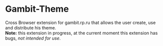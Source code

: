 # Gambit-Theme
Cross Browser extension for gambit.rp.ru that allows the user create, use and distribute his theme. <br/>
**Note:** this extension in progress, at the current moment this extension has bugs, *not intended for use*.
